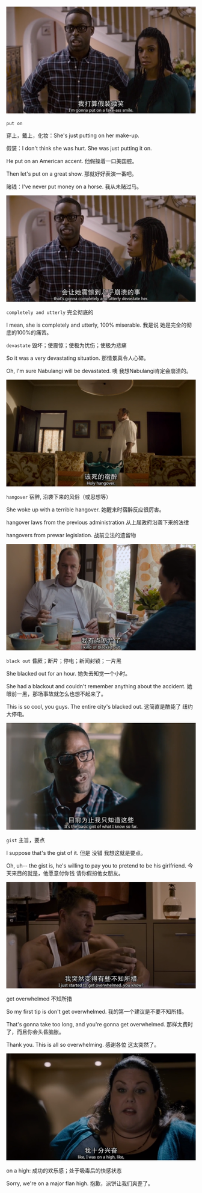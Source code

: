 ![TIU_S1E3_0](TIU_S1E3_0.jpg)

`put on`

穿上，戴上，化妆：She's just putting on her make-up.

假装：I don't think she was hurt. She was just putting it on.

He put on an American accent. 他假操着一口美国腔。

Then let's put on a great show. 那就好好表演一番吧。

赌钱：I've never put money on a horse. 我从未赌过马。

![TIU_S1E3_1](TIU_S1E3_1.jpg)

`completely and utterly` 完全彻底的

I mean, she is completely and utterly, 100% miserable. 我是说 她是完全的彻底的100%的痛苦。

`devastate` 毁坏；使震惊；使极为忧伤；使极为悲痛

So it was a very devastating situation. 那情景真令人心碎。

Oh, I'm sure Nabulangi will be devastated. 噢 我想Nabulangi肯定会崩溃的。

![TIU_S1E3_2](TIU_S1E3_2.jpg)

`hangover` 宿醉, 沿袭下来的风俗（或思想等）

She woke up with a terrible hangover. 她醒来时宿醉反应很厉害。

hangover laws from the previous administration 从上届政府沿袭下来的法律

hangovers from prewar legislation. 战前立法的遗留物

![TIU_S1E3_3](TIU_S1E3_3.jpg)

`black out` 昏厥；断片；停电；新闻封锁；一片黑

She blacked out for an hour. 她失去知觉一个小时。

She had a blackout and couldn't remember anything about the accident. 她眼前一黑，那场事故就怎么也想不起来了。

This is so cool, you guys. The entire city's blacked out. 这简直是酷毙了 纽约大停电。

![TIU_S1E3_4](TIU_S1E3_4.jpg)

`gist` 主旨，要点

I suppose that's the gist of it. 但是 没错 我想这就是要点。

Oh, uh-- the gist is, he's willing to pay you to pretend to be his girlfriend. 今天来目的就是，他愿意付你钱 请你假扮他女朋友。

![TIU_S1E3_5](TIU_S1E3_5.jpg)

get overwhelmed 不知所措

So my first tip is don't get overwhelmed. 我的第一个建议是不要不知所措。

That's gonna take too long, and you're gonna get overwhelmed. 那样太费时了，而且你会头昏脑胀。

Thank you. This is all so overwhelming. 感谢各位 这太突然了。

![TIU_S1E3_6](TIU_S1E3_6.jpg)

on a high: 成功的欢乐感；处于吸毒后的快感状态

Sorry, we're on a major flan high. 抱歉，派饼让我们爽歪了。

